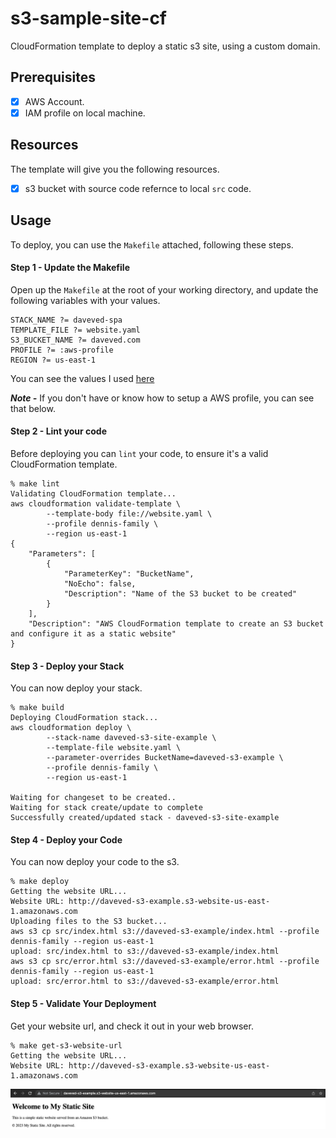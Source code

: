 # s3-sample-site-cf
CloudFormation template to deploy a static s3 site, using a custom domain.

## Prerequisites
- [x] AWS Account.
- [x] IAM profile on local machine.

## Resources
The template will give you the following resources.
- [x] s3 bucket with source code refernce to local `src` code.

## Usage

To deploy, you can use the `Makefile` attached, following these steps.

#### Step 1 - Update the Makefile

Open up the `Makefile` at the root of your working directory, and update the following variables with your values.

```
STACK_NAME ?= daveved-spa
TEMPLATE_FILE ?= website.yaml
S3_BUCKET_NAME ?= daveved.com
PROFILE ?= :aws-profile
REGION ?= us-east-1
```

You can see the values I used [here](xxx)

***Note -*** If you don't have or know how to setup a AWS profile, you can see that below.

#### Step 2 - Lint your code
Before deploying you can `lint` your code, to ensure it's a valid CloudFormation template.
```
% make lint
Validating CloudFormation template...
aws cloudformation validate-template \
		--template-body file://website.yaml \
		--profile dennis-family \
		--region us-east-1
{
    "Parameters": [
        {
            "ParameterKey": "BucketName",
            "NoEcho": false,
            "Description": "Name of the S3 bucket to be created"
        }
    ],
    "Description": "AWS CloudFormation template to create an S3 bucket and configure it as a static website"
}
```

#### Step 3 - Deploy your Stack
You can now deploy your stack.
```
% make build
Deploying CloudFormation stack...
aws cloudformation deploy \
		--stack-name daveved-s3-site-example \
		--template-file website.yaml \
		--parameter-overrides BucketName=daveved-s3-example \
		--profile dennis-family \
		--region us-east-1

Waiting for changeset to be created..
Waiting for stack create/update to complete
Successfully created/updated stack - daveved-s3-site-example
```

#### Step 4 - Deploy your Code
You can now deploy your code to the s3.
```
% make deploy
Getting the website URL...
Website URL: http://daveved-s3-example.s3-website-us-east-1.amazonaws.com
Uploading files to the S3 bucket...
aws s3 cp src/index.html s3://daveved-s3-example/index.html --profile dennis-family --region us-east-1
upload: src/index.html to s3://daveved-s3-example/index.html      
aws s3 cp src/error.html s3://daveved-s3-example/error.html --profile dennis-family --region us-east-1
upload: src/error.html to s3://daveved-s3-example/error.html  
```

#### Step 5 - Validate Your Deployment
Get your website url, and check it out in your web browser.
```
% make get-s3-website-url
Getting the website URL...
Website URL: http://daveved-s3-example.s3-website-us-east-1.amazonaws.com
```
![SOURCE SITE](https://github.com/DaveVED/s3-sample-site-cf/blob/main/images/website.png)